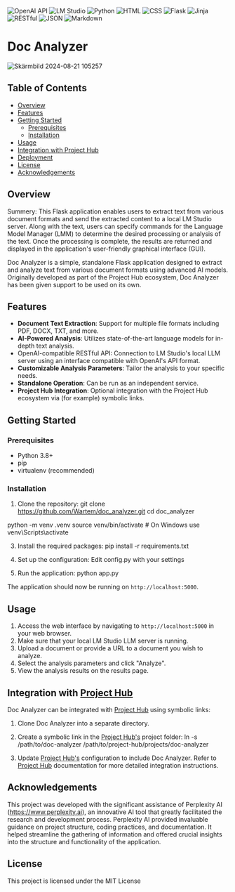 ![OpenAI API](https://img.shields.io/badge/API-OpenAI-brightgreen.svg)
![LM Studio](https://img.shields.io/badge/AI-LM%20Studio-blueviolet.svg)
![Python](https://img.shields.io/badge/language-Python-blue.svg)
![HTML](https://img.shields.io/badge/language-HTML-orange.svg)
![CSS](https://img.shields.io/badge/language-CSS-green.svg)
![Flask](https://img.shields.io/badge/framework-Flask-lightgrey.svg)
![Jinja](https://img.shields.io/badge/template%20engine-Jinja-yellow.svg)
![RESTful](https://img.shields.io/badge/API-RESTful-ff69b4.svg)
![JSON](https://img.shields.io/badge/data-JSON-lightblue.svg)
![Markdown](https://img.shields.io/badge/docs-Markdown-lightgrey.svg)

# Doc Analyzer
![Skärmbild 2024-08-21 105257](https://github.com/user-attachments/assets/a74da3e9-5cee-4f16-8bcd-8249ad87b673)

## Table of Contents
- [Overview](#overview)
- [Features](#features)
- [Getting Started](#getting-started)
  - [Prerequisites](#prerequisites)
  - [Installation](#installation)
- [Usage](#usage)
- [Integration with Project Hub](#integration-with-project-hub)
- [Deployment](#deployment)
- [License](#license)
- [Acknowledgements](#acknowledgements)

## Overview

Summery: 
This Flask application enables users to extract text from various document formats and send the extracted content to a local LM Studio server. 
Along with the text, users can specify commands for the Language Model Manager (LMM) to determine the desired processing or analysis of the text. 
Once the processing is complete, the results are returned and displayed in the application's user-friendly graphical interface (GUI).

Doc Analyzer is a simple, standalone Flask application designed to extract and analyze text from various document formats using advanced AI models. 
Originally developed as part of the Project Hub ecosystem, Doc Analyzer has been given support to be used on its own.

## Features

- **Document Text Extraction**: Support for multiple file formats including PDF, DOCX, TXT, and more.
- **AI-Powered Analysis**: Utilizes state-of-the-art language models for in-depth text analysis.
- OpenAI-compatible RESTful API: Connection to LM Studio's local LLM server using an interface compatible with OpenAI's API format.
- **Customizable Analysis Parameters**: Tailor the analysis to your specific needs.
- **Standalone Operation**: Can be run as an independent service.
- **Project Hub Integration**: Optional integration with the Project Hub ecosystem via (for example) symbolic links.

## Getting Started

### Prerequisites

- Python 3.8+
- pip
- virtualenv (recommended)

### Installation

1. Clone the repository:
git clone https://github.com/Wartem/doc_analyzer.git
cd doc_analyzer

python -m venv .venv
source venv/bin/activate # On Windows use venv\Scripts\activate

3. Install the required packages:
   pip install -r requirements.txt

4. Set up the configuration:
Edit config.py with your settings

5.  Run the application:
python app.py

The application should now be running on `http://localhost:5000`.

## Usage

1. Access the web interface by navigating to `http://localhost:5000` in your web browser.
2. Make sure that your local LM Studio LLM server is running.
3. Upload a document or provide a URL to a document you wish to analyze.
4. Select the analysis parameters and click "Analyze".
5. View the analysis results on the results page.

## Integration with [Project Hub](https://github.com/Wartem/wartem_project_hub)

Doc Analyzer can be integrated with [Project Hub](https://github.com/Wartem/wartem_project_hub) using symbolic links:

1. Clone Doc Analyzer into a separate directory.
2. Create a symbolic link in the [Project Hub's](https://github.com/Wartem/wartem_project_hub) project folder:
   ln -s /path/to/doc-analyzer /path/to/project-hub/projects/doc-analyzer

3. Update [Project Hub's](https://github.com/Wartem/wartem_project_hub) configuration to include Doc Analyzer.
Refer to [Project Hub](https://github.com/Wartem/wartem_project_hub) documentation for more detailed integration instructions.

## Acknowledgements
This project was developed with the significant assistance of Perplexity AI (https://www.perplexity.ai), an innovative AI tool that greatly facilitated the research and development process. Perplexity AI provided invaluable guidance on project structure, coding practices, and documentation. It helped streamline the gathering of information and offered crucial insights into the structure and functionality of the application.

## License
This project is licensed under the MIT License
